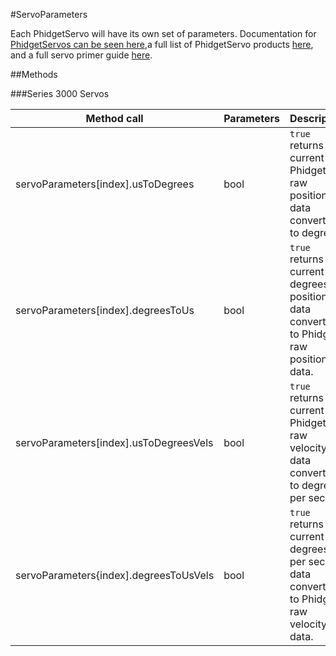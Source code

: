 #ServoParameters

Each PhidgetServo will have its own set of parameters. Documentation for [PhidgetServos can be seen here](https://github.com/RIAEvangelist/node-phidget-API/blob/master/docs/Servo.md),a full list of PhidgetServo products [here](http://www.phidgets.com/products.php?category=10), and a full servo primer guide [here](http://www.phidgets.com/docs/Servo_Motor_and_Controller_Primer). 

##Methods

###Series 3000 Servos

|Method call|Parameters|Description|
|---|---|---|
|servoParameters[index].usToDegrees|bool|`true` returns current Phidgets raw position data converted to degrees.|
|servoParameters[index].degreesToUs|bool|`true` returns current degrees position data converted to Phidgets raw position data.|
|servoParameters[index].usToDegreesVels|bool|`true` returns current Phidgets raw velocity data converted to degrees per second.|
|servoParameters{index].degreesToUsVels|bool|`true` returns current degrees per second data converted to Phidgets raw velocity data.|